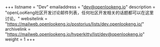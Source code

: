 +++
listname = "Dev"
emailaddress = "dev@openlookeng.io"
description = "openLooKeng社区开发讨论邮件列表，任何社区开发相关的话题都可以在这里讨论。"
websitelink = "https://mailweb.openlookeng.io/postorius/lists/dev.openlookeng.io/"
archivelink = "https://mailweb.openlookeng.io/hyperkitty/list/dev@openlookeng.io"
weight = 1
+++
